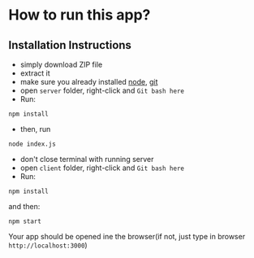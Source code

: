 # How to run this app?

## Installation Instructions

- simply download ZIP file
- extract it
- make sure you already installed [node](https://nodejs.org/en), [git](https://git-scm.com/downloads)
- open `server` folder, right-click and `Git bash here`
- Run:

```
npm install
```

- then, run

```
node index.js
```

- don't close terminal with running server
- open `client` folder, right-click and `Git bash here`
- Run:

```
npm install
```

and then:

```
npm start
```

Your app should be opened ine the browser(if not, just type in browser `http://localhost:3000`)
